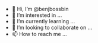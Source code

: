 - 👋 Hi, I’m @benjbossbin
- 👀 I’m interested in ...
- 🌱 I’m currently learning ...
- 💞️ I’m looking to collaborate on ...
- 📫 How to reach me ...

<!---
benjbossbin/benjbossbin is a ✨ special ✨ repository because its `README.md` (this file) appears on your GitHub profile.
You can click the Preview link to take a look at your changes.
--->

